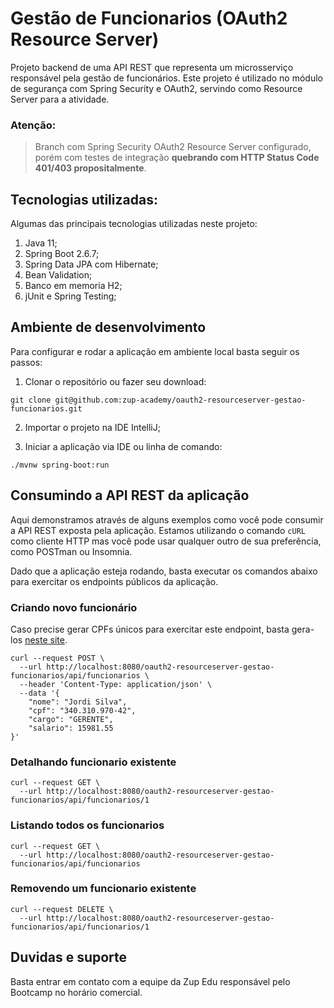 # Gestão de Funcionarios (OAuth2 Resource Server)

Projeto backend de uma API REST que representa um microsserviço responsável pela gestão de funcionários. Este projeto é utilizado no módulo de segurança com Spring Security e OAuth2, servindo como Resource Server para a atividade.

### Atenção:
> Branch com Spring Security OAuth2 Resource Server configurado, porém com testes de integração **quebrando com HTTP Status Code 401/403 propositalmente**.

## Tecnologias utilizadas:

Algumas das principais tecnologias utilizadas neste projeto:

1. Java 11;
2. Spring Boot 2.6.7;
3. Spring Data JPA com Hibernate;
4. Bean Validation;
5. Banco em memoria H2;
6. jUnit e Spring Testing;

## Ambiente de desenvolvimento

Para configurar e rodar a aplicação em ambiente local basta seguir os passos:

1. Clonar o repositório ou fazer seu download:

```shell
git clone git@github.com:zup-academy/oauth2-resourceserver-gestao-funcionarios.git
```

2. Importar o projeto na IDE IntelliJ;

3. Iniciar a aplicação via IDE ou linha de comando:

```shell
./mvnw spring-boot:run
``` 

## Consumindo a API REST da aplicação

Aqui demonstramos através de alguns exemplos como você pode consumir a API REST exposta pela aplicação. Estamos utilizando o comando `cURL` como cliente HTTP mas você pode usar qualquer outro de sua preferência, como POSTman ou Insomnia. 

Dado que a aplicação esteja rodando, basta executar os comandos abaixo para exercitar os endpoints públicos da aplicação.

### Criando novo funcionário

Caso precise gerar CPFs únicos para exercitar este endpoint, basta gera-los [neste site](https://www.geradordecpf.org/).

```shell
curl --request POST \
  --url http://localhost:8080/oauth2-resourceserver-gestao-funcionarios/api/funcionarios \
  --header 'Content-Type: application/json' \
  --data '{
	"nome": "Jordi Silva",
	"cpf": "340.310.970-42",
	"cargo": "GERENTE",
	"salario": 15981.55
}'
```

### Detalhando funcionario existente
```shell
curl --request GET \
  --url http://localhost:8080/oauth2-resourceserver-gestao-funcionarios/api/funcionarios/1
```

### Listando todos os funcionarios
```shell
curl --request GET \
  --url http://localhost:8080/oauth2-resourceserver-gestao-funcionarios/api/funcionarios
```

### Removendo um funcionario existente
```shell
curl --request DELETE \
  --url http://localhost:8080/oauth2-resourceserver-gestao-funcionarios/api/funcionarios/1
```

## Duvidas e suporte

Basta entrar em contato com a equipe da Zup Edu responsável pelo Bootcamp no horário comercial.